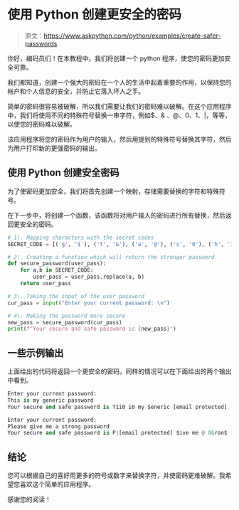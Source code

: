 # 使用 Python 创建更安全的密码

> 原文：<https://www.askpython.com/python/examples/create-safer-passwords>

你好，编码员们！在本教程中，我们将创建一个 python 程序，使您的密码更加安全可靠。

我们都知道，创建一个强大的密码在一个人的生活中起着重要的作用，以保持您的帐户和个人信息的安全，并防止它落入坏人之手。

简单的密码很容易被破解，所以我们需要让我们的密码难以破解。在这个应用程序中，我们将使用不同的特殊符号替换一串字符，例如$、& 、@、0、1、|，等等，以使您的密码难以破解。

该应用程序将您的密码作为用户的输入，然后用提到的特殊符号替换其字符，然后为用户打印新的更强密码的输出。

## 使用 Python 创建安全密码

为了使密码更加安全，我们将首先创建一个映射，存储需要替换的字符和特殊符号。

在下一步中，将创建一个函数，该函数将对用户输入的密码进行所有替换，然后返回更安全的密码。

```py
# 1\. Mapping characters with the secret codes
SECRET_CODE = [('g', '$'), ('t', '&'), ('a', '@'), ('s', '0'), ('h', '1'),('l', '|')]

# 2\. Creating a function which will return the stronger password
def secure_password(user_pass):
    for a,b in SECRET_CODE:
        user_pass = user_pass.replace(a, b)
    return user_pass

# 3\. Taking the input of the user password
cur_pass = input("Enter your current password: \n")

# 4\. Making the password more secure
new_pass = secure_password(cur_pass)
print(f"Your secure and safe password is {new_pass}")

```

## 一些示例输出

上面给出的代码将返回一个更安全的密码，同样的情况可以在下面给出的两个输出中看到。

```py
Enter your current password: 
This is my generic password
Your secure and safe password is T1i0 i0 my $eneric [email protected]

```

```py
Enter your current password: 
Please give me a strong password
Your secure and safe password is P|[email protected] $ive me @ 0&ron$ [email protected]

```

## 结论

您可以根据自己的喜好用更多的符号或数字来替换字符，并使密码更难破解。我希望您喜欢这个简单的应用程序。

感谢您的阅读！